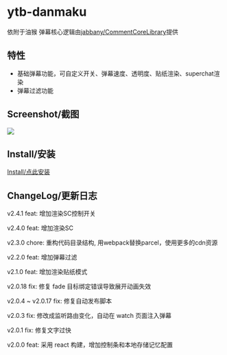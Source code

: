 # ytb-danmaku

依附于油猴 弹幕核心逻辑由[jabbany/CommentCoreLibrary](https://github.com/jabbany/CommentCoreLibrary)提供

## 特性

- 基础弹幕功能，可自定义开关、弹幕速度、透明度、贴纸渲染、superchat渲染
- 弹幕过滤功能

## Screenshot/截图

<img widtd="100%" src="https://raw.githubusercontent.com/IronKinoko/asset/master/ytb-danmaku/screenshot.png"/>

## Install/安装

[Install/点此安装](https://greasyfork.org/scripts/409684-youtube-danmaku)

## ChangeLog/更新日志

v2.4.1 feat: 增加渲染SC控制开关

v2.4.0 feat: 增加渲染SC

v2.3.0 chore: 重构代码目录结构, 用webpack替换parcel，使用更多的cdn资源

v2.2.0 feat: 增加弹幕过滤

v2.1.0 feat: 增加渲染贴纸模式

v2.0.18 fix: 修复 fade 目标绑定错误导致展开动画失效

v2.0.4 ~ v2.0.17 fix: 修复自动发布脚本

v2.0.3 fix: 修改成监听路由变化，自动在 watch 页面注入弹幕

v2.0.1 fix: 修复文字过快

v2.0.0 feat: 采用 react 构建，增加控制条和本地存储记忆配置
